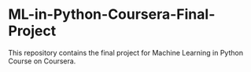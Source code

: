 # ML-in-Python-Coursera-Final-Project
This repository contains the final project for Machine Learning in Python Course on Coursera.
